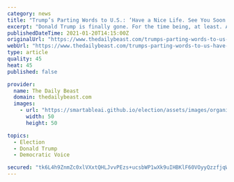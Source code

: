```yaml
---
category: news
title: "Trump’s Parting Words to U.S.: ‘Have a Nice Life. See You Soon’"
excerpt: "Donald Trump is finally gone. For the time being, at least. After a half-decade of dominating the news cycles and American and global politics, President Trump is leaving Washington, DC ..."
publishedDateTime: 2021-01-20T14:15:00Z
originalUrl: "https://www.thedailybeast.com/trumps-parting-words-to-us-have-a-nice-life-see-you-soon"
webUrl: "https://www.thedailybeast.com/trumps-parting-words-to-us-have-a-nice-life-see-you-soon"
type: article
quality: 45
heat: 45
published: false

provider:
  name: The Daily Beast
  domain: thedailybeast.com
  images:
    - url: "https://smartableai.github.io/election/assets/images/organizations/thedailybeast.com-50x50.jpg"
      width: 50
      height: 50

topics:
  - Election
  - Donald Trump
  - Democratic Voice

secured: "tk6L4h9ZnmZc0xlVXxtQHLJvvPEzs+ucsbWP1wXk9uIHBKlF60VOyyQzzfjqW26sBfJJ/aAEV/opYkFraT0dInrThjopUJp69F1dprY/DnieIc9MoDO1iJgd2tVw+RL1ndyYPA27aMEkki+iSixlcvObj5LSMIwS8kfIJsFQfm/bQh2c8Zlgwotesdb39o6jtKfJwQofn3HiC653ZxRC4iaIU3/SFHCSzTAOK3VMeJsYOOz3pv/qNaz496/6PluaIi5n1o/+adP2hiNAVS9EdtwRL5Xe2kANzBqV5h0YOt3Q5uV1lwZTBwuICsxrt3y12AZtW/qydL5B6bIMi/RsqX1sxOTnuPj9yss/cdQTOec=;KpK0OyRznug0PuZ2Wfn/AQ=="
---
```


